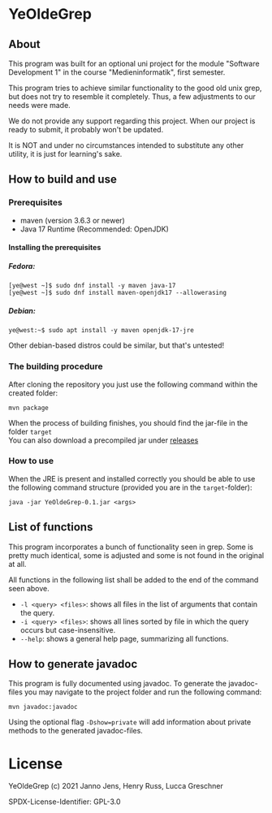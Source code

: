 # YeOldeGrep

## About
This program was built for an optional uni project for the module "Software Development 1" in the course "Medieninformatik", first semester.

This program tries to achieve similar functionality to the good old unix grep, but does not try to resemble it completely. Thus, a few adjustments to our needs were made.

We do not provide any support regarding this project. When our project is ready to submit, it probably won't be updated. 

It is NOT and under no circumstances intended to substitute any other utility, it is just for learning's sake.

## How to build and use

### Prerequisites

- maven (version 3.6.3 or newer)
- Java 17 Runtime (Recommended: OpenJDK)

#### Installing the prerequisites

##### Fedora:

```console
[ye@west ~]$ sudo dnf install -y maven java-17
[ye@west ~]$ sudo dnf install maven-openjdk17 --allowerasing
```

##### Debian:

```console
ye@west:~$ sudo apt install -y maven openjdk-17-jre
```

Other debian-based distros could be similar, but that's untested!

### The building procedure

After cloning the repository you just use the following command within the created folder:

`mvn package`

When the process of building finishes, you should find the jar-file in the folder `target`  
You can also download a precompiled jar under [releases](https://github.com/Uggah/YeOldeGrep/releases)

### How to use
When the JRE is present and installed correctly you should be able to use the following command structure (provided you are in the `target`-folder):

`java -jar YeOldeGrep-0.1.jar <args>`

## List of functions
This program incorporates a bunch of functionality seen in grep. Some is pretty much identical, some is adjusted and some is not found in the original at all.

All functions in the following list shall be added to the end of the command seen above.

- `-l <query> <files>`: shows all files in the list of arguments that contain the query.
- `-i <query> <files>`: shows all lines sorted by file in which the query occurs but case-insensitive.
- `--help`: shows a general help page, summarizing all functions.

## How to generate javadoc
This program is fully documented using javadoc. To generate the javadoc-files you may navigate to the project folder and run the following command:

`mvn javadoc:javadoc`

Using the optional flag `-Dshow=private` will add information about private methods to the generated javadoc-files.

# License
YeOldeGrep (c) 2021 Janno Jens, Henry Russ, Lucca Greschner

SPDX-License-Identifier: GPL-3.0
